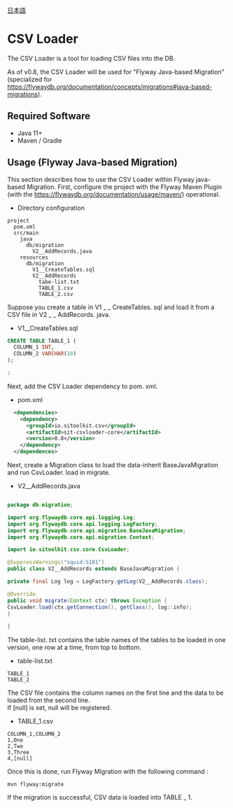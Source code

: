 [日本語](README_ja.md)

# CSV Loader

The CSV Loader is a tool for loading CSV files into the DB.

As of v0.8, the CSV Loader will be used for "Flyway Java-based Migration" (specialized for https://flywaydb.org/documentation/concepts/migrations#java-based-migrations).



## Required Software

- Java 11+
- Maven / Gradle

## Usage (Flyway Java-based Migration)

This section describes how to use the CSV Loader within Flyway java-based Migration.
First, configure the project with the Flyway Maven Plugin (with the https://flywaydb.org/documentation/usage/maven/) operational.

- Directory configuration

```
project
  pom.xml
  src/main
    java
      db/migration
        V2__AddRecords.java
    resources
      db/migration
        V1__CreateTables.sql
        V2__AddRecords
          tabe-list.txt
          TABLE_1.csv
          TABLE_2.csv
```


Suppose you create a table in V1 _ _ CreateTables. sql and load it from a CSV file in V2 _ _ AddRecords. java.

- V1__CreateTables.sql

```sql
CREATE TABLE TABLE_1 (
  COLUMN_1 INT,
  COLUMN_2 VARCHAR(10)
);

:
```



Next, add the CSV Loader dependency to pom. xml.

- pom.xml

```xml
  <dependencies>
    <dependency>
      <groupId>io.sitoolkit.csv</groupId>
      <artifactId>sit-csvloader-core</artifactId>
      <version>0.8</version>
    </dependency>
  </dependences>
```


Next, create a Migration class to load the data-inherit BaseJavaMigration and run CsvLoader. load in migrate.

- V2__AddRecords.java

```java

package db.migration;

import org.flywaydb.core.api.logging.Log;
import org.flywaydb.core.api.logging.LogFactory;
import org.flywaydb.core.api.migration.BaseJavaMigration;
import org.flywaydb.core.api.migration.Context;

import io.sitoolkit.csv.core.CsvLoader;

@SuppressWarnings("squid:S101")
public class V2__AddRecords extends BaseJavaMigration {

private final Log log = LogFactory.getLog(V2__AddRecords.class);

@Override
public void migrate(Context ctx) throws Exception {
CsvLoader.load(ctx.getConnection(), getClass(), log::info);
}
  
}
```

The table-list. txt contains the table names of the tables to be loaded in one version, one row at a time, from top to bottom.

- table-list.txt

```
TABLE_1
TABLE_2
```


The CSV file contains the column names on the first line and the data to be loaded from the second line.  
If [null] is set, null will be registered.

- TABLE_1.csv

```csv
COLUMN_1,COLUMN_2
1,One
2,Two
3,Three
4,[null]
```


Once this is done, run Flyway Migration with the following command :

```
mvn flyway:migrate
```


If the migration is successful, CSV data is loaded into TABLE _ 1.